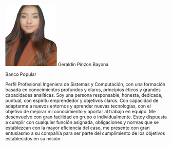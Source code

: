 <img src="/image/IMG_GeraldinPinzon.jpg" alt= “” width="160" height="190">
Geraldin Pinzon Bayona

Banco Popular

Perfil Profesional
Ingeniera de Sistemas y Computación, con una
formación basada en conocimientos profundos y
claros, principios éticos y grandes capacidades
analíticas.
Soy una persona responsable, honesta,
dedicada, puntual, con espíritu emprendedor y
objetivos claros. Con capacidad de adaptarme a
nuevos entornos y aprender nuevas tecnologías,
con el objetivo de mejorar mi conocimiento y
aportar al trabajo en equipo. Me desenvuelvo
con gran facilidad en grupo o individualmente.
Estoy dispuesta a cumplir con cualquier función
asignada, obligaciones y normas que se
establezcan con la mayor eficiencia del caso, me
presento con gran entusiasmo a su compañía
para ser parte del cumplimiento de los objetivos
establecidos en su misión.
